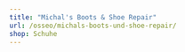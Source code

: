 ```yaml
---
title: "Michal's Boots & Shoe Repair"
url: /osseo/michals-boots-und-shoe-repair/
shop: Schuhe
---
```

